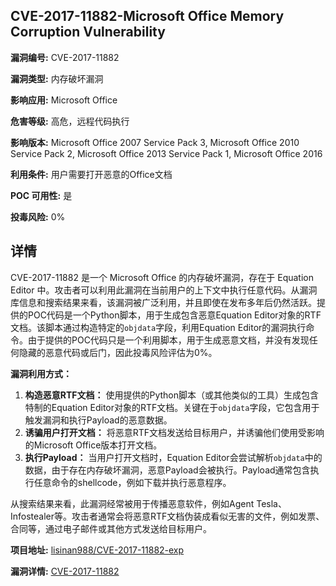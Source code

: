 ## CVE-2017-11882-Microsoft Office Memory Corruption Vulnerability

**漏洞编号:** CVE-2017-11882

**漏洞类型:** 内存破坏漏洞

**影响应用:** Microsoft Office

**危害等级:** 高危，远程代码执行

**影响版本:** Microsoft Office 2007 Service Pack 3, Microsoft Office 2010 Service Pack 2, Microsoft Office 2013 Service Pack 1, Microsoft Office 2016

**利用条件:** 用户需要打开恶意的Office文档

**POC 可用性:** 是

**投毒风险:** 0%

## 详情

CVE-2017-11882 是一个 Microsoft Office 的内存破坏漏洞，存在于 Equation Editor 中。攻击者可以利用此漏洞在当前用户的上下文中执行任意代码。从漏洞库信息和搜索结果来看，该漏洞被广泛利用，并且即使在发布多年后仍然活跃。提供的POC代码是一个Python脚本，用于生成包含恶意Equation Editor对象的RTF文档。该脚本通过构造特定的`objdata`字段，利用Equation Editor的漏洞执行命令。由于提供的POC代码只是一个利用脚本，用于生成恶意文档，并没有发现任何隐藏的恶意代码或后门，因此投毒风险评估为0%。

**漏洞利用方式：**

1.  **构造恶意RTF文档：** 使用提供的Python脚本（或其他类似的工具）生成包含特制的Equation Editor对象的RTF文档。关键在于`objdata`字段，它包含用于触发漏洞和执行Payload的恶意数据。
2.  **诱骗用户打开文档：** 将恶意RTF文档发送给目标用户，并诱骗他们使用受影响的Microsoft Office版本打开文档。
3.  **执行Payload：** 当用户打开文档时，Equation Editor会尝试解析`objdata`中的数据，由于存在内存破坏漏洞，恶意Payload会被执行。Payload通常包含执行任意命令的shellcode，例如下载并执行恶意程序。

从搜索结果来看，此漏洞经常被用于传播恶意软件，例如Agent Tesla、Infostealer等。攻击者通常会将恶意RTF文档伪装成看似无害的文件，例如发票、合同等，通过电子邮件或其他方式发送给目标用户。

**项目地址:** [lisinan988/CVE-2017-11882-exp](https://github.com/lisinan988/CVE-2017-11882-exp)

**漏洞详情:** [CVE-2017-11882](https://nvd.nist.gov/vuln/detail/CVE-2017-11882)